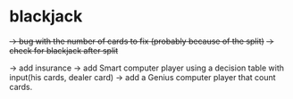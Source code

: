 # blackjack

~~-> bug with the number of cards to fix (probably because of the split)~~
~~-> check for blackjack after split~~


-> add insurance
-> add Smart computer player using a decision table with
  input(his cards, dealer card)
-> add a Genius computer player that count cards.
